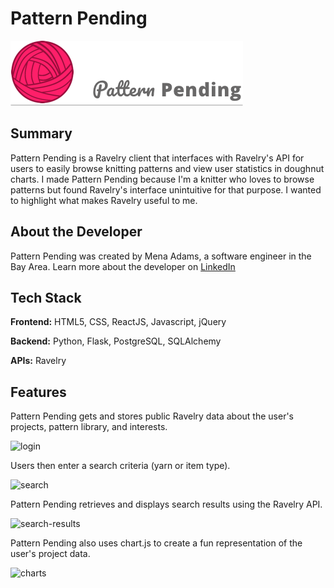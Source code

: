 # Pattern Pending 

[![Pattern Pending](/static/logo.png)](https://github.com/menaadams/pattern-pending)

## Summary
Pattern Pending is a Ravelry client that interfaces with Ravelry's API for users to easily browse knitting patterns and view user statistics in doughnut charts. I made Pattern Pending because I'm a knitter who loves to browse patterns but found Ravelry's interface unintuitive for that purpose. I wanted to highlight what makes Ravelry useful to me.


## About the Developer
Pattern Pending was created by Mena Adams, a software engineer in the Bay Area. Learn more about the developer on [LinkedIn](https://www.linkedin.com/in/menaadams/)


## Tech Stack
__Frontend:__ HTML5, CSS, ReactJS, Javascript, jQuery

__Backend:__ Python, Flask, PostgreSQL, SQLAlchemy

__APIs:__ Ravelry


## Features

Pattern Pending gets and stores public Ravelry data about the user's projects, pattern library, and interests. 

![login](https://user-images.githubusercontent.com/27045372/59570235-ee81b100-9049-11e9-94a1-75e0bc20a31d.gif)


Users then enter a search criteria (yarn or item type).

![search](https://user-images.githubusercontent.com/27045372/59570236-ef1a4780-9049-11e9-830f-4d693262b336.gif)


Pattern Pending retrieves and displays search results using the Ravelry API.

![search-results](https://user-images.githubusercontent.com/27045372/59570237-ef1a4780-9049-11e9-84bb-7ba6e5460e5d.gif)


Pattern Pending also uses chart.js to create a fun representation of the user's project data.

![charts](https://user-images.githubusercontent.com/27045372/59570228-dd38a480-9049-11e9-9665-298a831f04ca.png)
